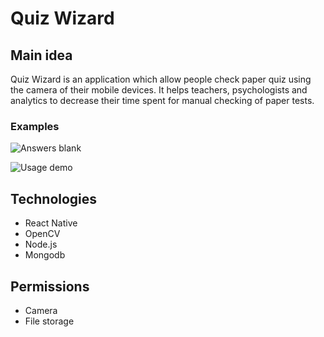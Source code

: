 # Quiz Wizard

## Main idea

Quiz Wizard is an application which allow people check paper quiz using the camera of their mobile devices. It helps teachers, psychologists and analytics to decrease their time spent for manual checking of paper tests.

### Examples 

![Answers blank](https://github.com/maslovmichail20/QuizWizard/images/answers-blank.jpg "Answers blank")

![Usage demo](https://github.com/maslovmichail20/QuizWizard/images/quiz-wizard-demo.jpg "Usage demo")


## Technologies

- React Native
- OpenCV
- Node.js
- Mongodb

## Permissions

- Camera
- File storage
